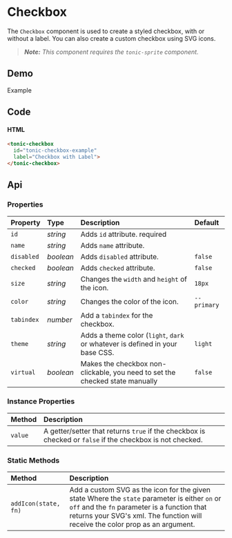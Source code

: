 # Checkbox

The `Checkbox` component is used to create a styled checkbox, with or without a
label. You can also create a custom checkbox using SVG icons.

> *__Note:__ This component requires the `tonic-sprite` component.*

## Demo

<div class="example">
  <div class="header">Example</div>
  <div class="content">
    <tonic-checkbox
      id="tonic-checkbox-example"
      checked="true"
      label="Checkbox with Label">
    </tonic-checkbox>
  </div>
</div>

## Code

#### HTML
```html
<tonic-checkbox
  id="tonic-checkbox-example"
  label="Checkbox with Label">
</tonic-checkbox>
```

## Api

### Properties

| Property | Type | Description | Default |
| :--- | :--- | :--- | :--- |
| `id` | *string* | Adds `id` attribute. <span class="req">required</span> |  |
| `name` | *string* | Adds `name` attribute. |  |
| `disabled` | *boolean* | Adds `disabled` attribute. | `false` |
| `checked` | *boolean* | Adds `checked` attribute. | `false` |
| `size` | *string* | Changes the `width` and `height` of the icon. | `18px` |
| `color` | *string* | Changes the color of the icon. | <code>--primary</code> |
| `tabindex` | *number* | Add a `tabindex` for the checkbox. | |
| `theme` | *string* | Adds a theme color (`light`, `dark` or whatever is defined in your base CSS. | `light` |
| `virtual` | *boolean* | Makes the checkbox non-clickable, you need to set the checked state manually | `false` |

### Instance Properties

| Method | Description |
| :--- | :--- |
| `value` | A getter/setter that returns `true` if the checkbox is checked or `false` if the checkbox is not checked. |

### Static Methods

| Method | Description |
| :--- | :--- |
| `addIcon(state, fn)` | Add a custom SVG as the icon for the given state Where the `state` parameter is either `on` or `off` and the `fn` parameter is a function that returns your SVG's xml. The function will receive the color prop as an argument. |
